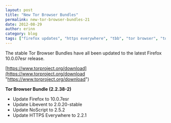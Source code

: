 ```yaml
---
layout: post
title: "New Tor Browser Bundles"
permalink: new-tor-browser-bundles-21
date: 2012-08-29
author: erinn
category: blog
tags: ["firefox updates", "https everywhere", "tbb", "tor browser", "tor browser bundle"]
---
```


The stable Tor Browser Bundles have all been updated to the latest Firefox 10.0.07esr release.

[https://www.torproject.org/download](https://www.torproject.org/download "https://www.torproject.org/download")

**Tor Browser Bundle (2.2.38-2)**

- Update Firefox to 10.0.7esr
- Update Libevent to 2.0.20-stable
- Update NoScript to 2.5.2
- Update HTTPS Everywhere to 2.2.1

